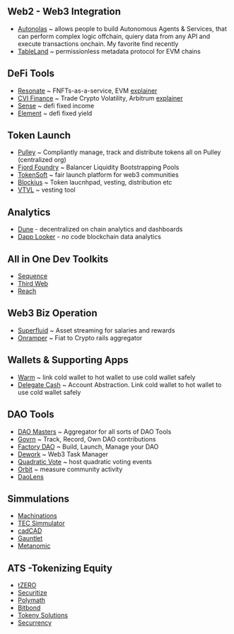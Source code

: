 ## Web2 - Web3 Integration

- [Autonolas](https://www.autonolas.network/) ~ allows people to build Autonomous Agents & Services, that can perform complex logic offchain, quiery data from any API and execute transactions onchain.  My favorite find recently
- [TableLand](https://tableland.xyz/) ~ permissionless metadata protocol for EVM chains

## DeFi Tools

- [Resonate](https://www.resonate.finance/) ~ FNFTs-as-a-service, EVM [explainer](https://revestfinance.medium.com/resonate-launch-details-54d2042de9a5)
- [CVI Finance](https://cvi.finance/) ~ Trade Crypto Volatility, Arbitrum [explainer](https://medium.com/@gbland94/understanding-the-crypto-volatility-index-cvi-how-to-trade-volatility-using-cvol-tokens-5d5517eff03a)
- [Sense](https://sense.finance/) ~ defi fixed income
- [Element](https://www.element.fi/) ~ defi fixed yield

## Token Launch

- [Pulley](https://pulley.com/products/crypto) ~ Compliantly manage, track and distribute tokens all on Pulley (centralized org)
- [Fjord Foundry](https://fjordfoundry.com/) ~ Balancer Liquidity Bootstrapping Pools
- [TokenSoft](https://www.tokensoft.io/) ~ fair launch platform for web3 communities
- [Blockius](https://blockius.io/) ~ Token laucnhpad, vesting, distribution etc
- [VTVL](https://vtvl.io/) ~ vesting tool

## Analytics

- [Dune](https://dune.com/) - decentralized on chain analytics and dashboards
- [Dapp Looker](https://dapplooker.com/) - no code blockchain data analytics

## All in One Dev Toolkits

- [Sequence](https://sequence.xyz/)
- [Third Web](https://thirdweb.com/)
- [Reach](https://www.reach.sh/)


## Web3 Biz Operation

- [Superfluid](https://www.superfluid.finance/) ~ Asset streaming for salaries and rewards
- [Onramper](https://onramper.com/) ~ Fiat to Crypto rails aggregator

## Wallets & Supporting Apps

- [Warm](https://warm.xyz) ~ link cold wallet to hot wallet to use cold wallet safely
- [Delegate Cash](https://delegate.cash/) ~ Account Abstraction. Link cold wallet to hot wallet to use cold wallet safely

## DAO Tools

- [DAO Masters](https://www.daomasters.xyz/) ~ Aggregator for all sorts of DAO Tools
- [Govrn](https://linktr.ee/Govrn) ~ Track, Record, Own DAO contributions
- [Factory DAO](https://www.factorydao.xyz/) ~ Build, Launch, Manage your DAO
- [Dework](https://dework.xyz/) ~ Web3 Task Manager
- [Quadratic Vote](https://quadraticvote.co/) ~ host quadratic voting events
- [Orbit](https://orbit.love/) ~ measure community activity
- [DaoLens](https://www.daolens.com/blog)

## Simmulations

- [Machinations](https://machinations.io/)
- [TEC Simmulator](https://config.tecommons.org/config/1)
- [cadCAD](https://cadcad.org/)
- [Gauntlet](https://gauntlet.network/)
- [Metanomic](https://www.metanomic.net/)

## ATS -Tokenizing Equity

- [tZERO](https://www.tzero.com/)    
- [Securitize](https://securitize.io/)    
- [Polymath](https://polymath.network/)    
- [Bitbond](https://www.bitbond.com/)    
- [Tokeny Solutions](https://tokeny.com/)        
- [Securrency](https://securrency.com/)
